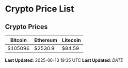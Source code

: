 # Crypto Price List

## Crypto Prices
| Bitcoin | Ethereum | Litecoin |
| ------- | -------- | -------- |
| $105096 | $2530.9 | $84.59 |
**Last Updated:** 2025-06-13 19:35 UTC
**Last Updated:** $DATE$
